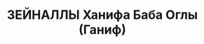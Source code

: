 ---
title: ЗЕЙНАЛЛЫ Ханифа Баба Оглы (Ганиф)
description: '(1896 - 1938)

  - литературовед, критик, фольклорист, член Союза писателей с 1934 года.

  Родился 24 марта 1896 года в городе Баку.

  Работал главным редактором в Азербайджанском государственном издательстве (1923-1929).

  Арестован в 27 января 1937 года, расстрелян в октябре того же года.'
---